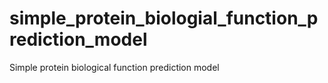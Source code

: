 # simple_protein_biologial_function_prediction_model
Simple protein biological function prediction model
